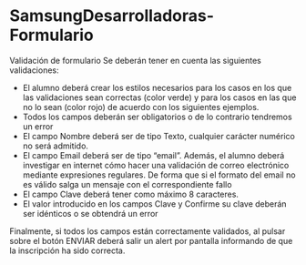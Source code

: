 # SamsungDesarrolladoras-Formulario
Validación de formulario
Se deberán tener en cuenta las siguientes validaciones:
-   El alumno deberá crear los estilos necesarios para los casos en los que las validaciones sean correctas (color verde) y para los 
casos en las que no lo sean (color rojo) de acuerdo con los siguientes ejemplos.
-   Todos los campos deberán ser obligatorios o de lo contrario tendremos un error
-   El campo Nombre deberá ser de tipo Texto, cualquier carácter numérico no será admitido.
-   El campo Email deberá ser de tipo “email”. Además, el alumno deberá investigar en internet cómo hacer una validación de correo electrónico 
mediante expresiones regulares. 
De forma que si el formato del email no es válido salga un mensaje con el correspondiente fallo
-   El campo Clave deberá tener como máximo 8 caracteres.
-   El valor introducido en los campos Clave y Confirme su clave deberán ser idénticos o se obtendrá un error
 
Finalmente, si todos los campos están correctamente validados, al pulsar sobre el botón ENVIAR deberá salir un alert 
por pantalla informando de que la inscripción ha sido correcta.
